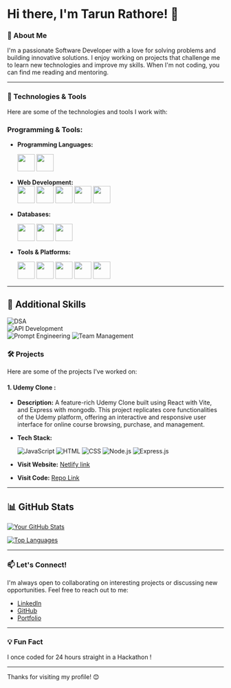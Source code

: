# Hi there, I'm Tarun Rathore! 👋

### 🚀 About Me

I'm a passionate Software Developer with a love for solving problems and building innovative solutions. I enjoy working on projects that challenge me to learn new technologies and improve my skills. When I'm not coding, you can find me reading and mentoring.

---

### 🔧 Technologies & Tools

Here are some of the technologies and tools I work with:

### Programming & Tools:

- **Programming Languages:**

  <img src="https://cdn.jsdelivr.net/gh/devicons/devicon/icons/cplusplus/cplusplus-original.svg" width="40" height="40"/>
  <img src="https://cdn.jsdelivr.net/gh/devicons/devicon/icons/javascript/javascript-original.svg" width="40" height="40"/>

- **Web Development:**  
   <img src="https://cdn.jsdelivr.net/gh/devicons/devicon/icons/html5/html5-original.svg" width="40" height="40"/> <img src="https://cdn.jsdelivr.net/gh/devicons/devicon/icons/css3/css3-original.svg" width="40" height="40"/>
  <img src="https://cdn.jsdelivr.net/gh/devicons/devicon/icons/javascript/javascript-original.svg" width="40" height="40"/>
  <img src="https://cdn.jsdelivr.net/gh/devicons/devicon/icons/nodejs/nodejs-original.svg" width="40" height="40"/> <img src="https://cdn.jsdelivr.net/gh/devicons/devicon/icons/express/express-original.svg" width="40" height="40"/>

- **Databases:**

  <img src="https://cdn.jsdelivr.net/gh/devicons/devicon/icons/mongodb/mongodb-original.svg" width="40" height="40"/> <img src="https://cdn.jsdelivr.net/gh/devicons/devicon/icons/redis/redis-original.svg" width="40" height="40"/> <img src="https://www.vectorlogo.zone/logos/firebase/firebase-icon.svg" width="40" height="40"/>

- **Tools & Platforms:**

   <img src="https://cdn.jsdelivr.net/gh/devicons/devicon/icons/git/git-original.svg" width="40" height="40"/>  
   <img src="https://cdn.jsdelivr.net/gh/devicons/devicon/icons/github/github-original.svg" width="40" height="40"/> 
   <img src="https://cdn.jsdelivr.net/gh/devicons/devicon/icons/docker/docker-original.svg" width="40" height="40"/>  
   <img src="https://cdn.jsdelivr.net/gh/devicons/devicon/icons/vscode/vscode-original.svg" width="40" height="40"/>  
   <img src="https://www.vectorlogo.zone/logos/getpostman/getpostman-icon.svg" width="40" height="40"/>

---

## 📌 Additional Skills

![DSA](https://img.shields.io/badge/Data%20Structures%20%26%20Algorithms-%2300C853.svg?style=for-the-badge&logo=codeforces&logoColor=white)  
![API Development](https://img.shields.io/badge/API%20Development-%23FF6D00.svg?style=for-the-badge&logo=postman&logoColor=white)  
![Prompt Engineering](https://img.shields.io/badge/Prompt%20Engineering-%234285F4.svg?style=for-the-badge&logo=openai&logoColor=white) 
![Team Management](https://img.shields.io/badge/Prompt%20Engineering-%234285F4.svg?style=for-the-badge&logo=openai&logoColor=white) 

### 🛠️ Projects

Here are some of the projects I've worked on:

#### 1. Udemy Clone :

- **Description:** A feature-rich Udemy Clone built using React with Vite, and Express with mongodb. This project replicates core functionalities of the Udemy platform, offering an interactive and responsive user interface for online course browsing, purchase, and management.
- **Tech Stack:**

  ![JavaScript](https://img.shields.io/badge/JavaScript-F7DF1E?style=for-the-badge&logo=javascript&logoColor=black) ![HTML](https://img.shields.io/badge/HTML5-E34F26?style=for-the-badge&logo=html5&logoColor=white) ![CSS](https://img.shields.io/badge/CSS3-1572B6?style=for-the-badge&logo=css3&logoColor=white) ![Node.js](https://img.shields.io/badge/Node.js-339933?style=for-the-badge&logo=nodedotjs&logoColor=white) ![Express.js](https://img.shields.io/badge/Express.js-000000?style=for-the-badge&logo=express&logoColor=white)

- **Visit Website:** [Netlify link]("https://udemy-e-learning.netlify.app/)
- **Visit Code:** [Repo Link](https://github.com/utkarsh032/Udemy)

---

## 📊 GitHub Stats

[![Your GitHub Stats](https://github-readme-stats.vercel.app/api?username=taruncodex&show_icons=true&theme=radical)](https://github.com/taruncodex)

[![Top Languages](https://github-readme-stats.vercel.app/api/top-langs/?username=taruncodex&layout=compact&theme=radical)](https://github.com/taruncodex)

---

### 📫 Let's Connect!

I'm always open to collaborating on interesting projects or discussing new opportunities. Feel free to reach out to me:

- [LinkedIn](https://www.linkedin.com/in/tarun-rathore-50113921a/)
- [GitHub](https://github.com/taruncodex)
- [Portfolio]()

---

### 💡 Fun Fact

I once coded for 24 hours straight in a Hackathon !

---

Thanks for visiting my profile! 😊
